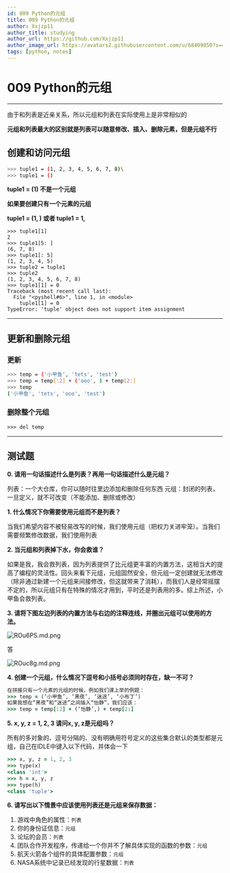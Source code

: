 ```yaml
---
id: 009 Python的元组
title: 009 Python的元组
author: Xxjzp11
author_title: studying
author_url: https://github.com/Xxjzp11
author_image_url: https://avatars2.githubusercontent.com/u/68409850?s=460&u=144d3c818e76fe4b88687db84279fad48b198818&v=4
tags: [python, notes]
---
```


# 009 Python的元组

<!--truncate-->

--------------

由于和列表是近亲关系，所以元组和列表在实际使用上是非常相似的

**元组和列表最大的区别就是列表可以随意修改、插入、删除元素，但是元组不行**

## 创建和访问元组

```bash
>>> tuple1 = (1, 2, 3, 4, 5, 6, 7, 8)\
>>> tuple1 = ()
```

 **tuple1 =  (1) 不是一个元组**

**如果要创建只有一个元素的元组**

 **tuple1 =  (1, ) 或者  tuple1 =  1,**

```
>>> tuple1[1]
2
>>> tuple1[5: ]
(6, 7, 8)
>>> tuple1[: 5]
(1, 2, 3, 4, 5)
>>> tuple2 = tuple1
>>> tuple2
(1, 2, 3, 4, 5, 6, 7, 8)
>>> tuple1[1] = 0
Traceback (most recent call last):
  File "<pyshell#6>", line 1, in <module>
    tuple1[1] = 0
TypeError: 'tuple' object does not support item assignment
```

-------------

## 更新和删除元组

### 更新

```bash
>>> temp = ('小甲鱼', 'tets', 'test')
>>> temp = temp[:2] + ('ooo', ) + temp[2:]
>>> temp
('小甲鱼', 'tets', 'ooo', 'test')
```

### 删除整个元组

```
>>> del temp
```

---------------------

## 测试题

**0. 请用一句话描述什么是列表？再用一句话描述什么是元组？**

列表：一个大仓库，你可以随时往里边添加和删除任何东西
元组：封闭的列表，一旦定义，就不可改变（不能添加、删除或修改）



**1. 什么情况下你需要使用元组而不是列表？**

当我们希望内容不被轻易改写的时候，我们使用元组（把权力关进牢笼）。当我们需要频繁修改数据，我们使用列表



**2. 当元组和列表掉下水，你会救谁？**

如果是我，我会救列表，因为列表提供了比元组更丰富的内置方法，这相当大的提高了编程的灵活性。回头来看下元组，元组固然安全，但元组一定创建就无法修改（除非通过新建一个元组来间接修改，但这就带来了消耗），而我们人是经常摇摆不定的，所以元组只有在特殊的情况才用到，平时还是列表用的多。综上所述，小甲鱼会救列表。



**3. 请将下图左边列表的内置方法与右边的注释连线，并圈出元组可以使用的方法。**

![ROu6PS.md.png](https://z3.ax1x.com/2021/07/08/ROu6PS.md.png)

答

![ROuc8g.md.png](https://z3.ax1x.com/2021/07/08/ROuc8g.md.png)



**4. 创建一个元组，什么情况下逗号和小括号必须同时存在，缺一不可？**

```ruby
在拼接只有一个元素的元组的时候，例如我们课上举的例题：
>>> temp = (‘小甲鱼’, ‘黑夜’, ‘迷途’, ‘小布丁’)
如果我想在“黑夜”和“迷途”之间插入“怡静”，我们应该：
>>> temp = temp[:2] + (‘怡静’,) + temp[2:]
```



**5. x, y, z = 1, 2, 3 请问x, y, z是元组吗？**

所有的多对象的、逗号分隔的、没有明确用符号定义的这些集合默认的类型都是元组，自己在IDLE中键入以下代码，并体会一下

```ruby
>>> x, y, z = 1, 2, 3
>>> type(x)
<class 'int'>
>>> h = x, y, z
>>> type(h)
<class 'tuple'>
```



**6. 请写出以下情景中应该使用列表还是元组来保存数据：**

1. 游戏中角色的属性：`列表`
2. 你的身份证信息：`元组`
3. 论坛的会员：`列表`
4. 团队合作开发程序，传递给一个你并不了解具体实现的函数的参数：`元组`
5. 航天火箭各个组件的具体配置参数：`元组`
6. NASA系统中记录已经发现的行星数据：`列表`